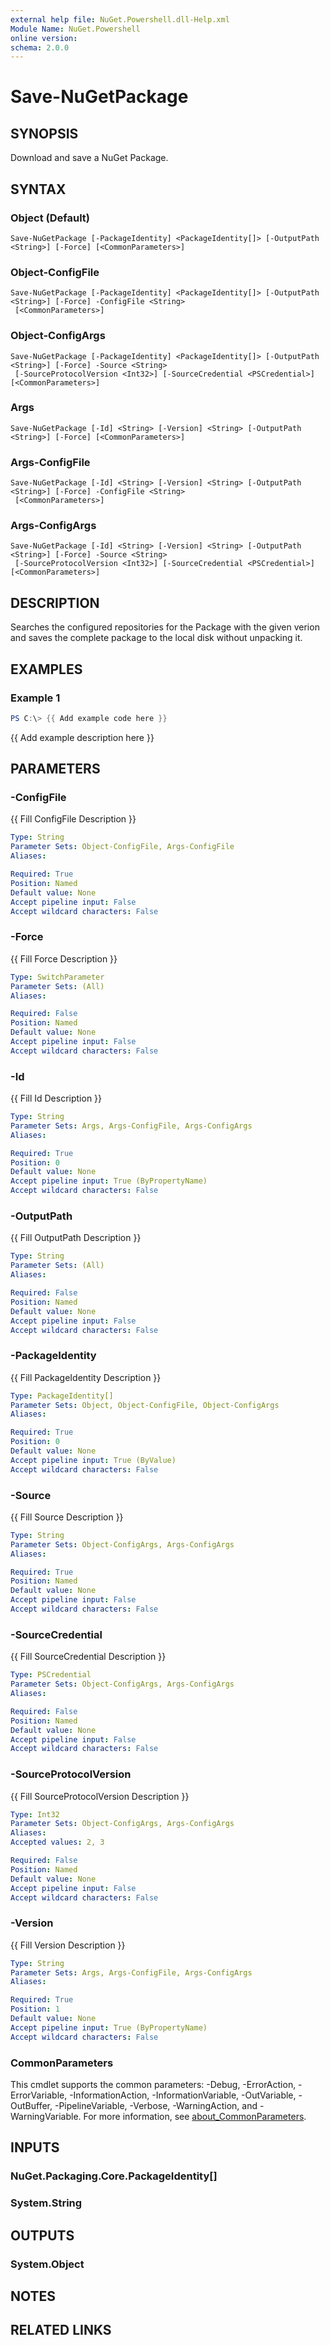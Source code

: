 ```yaml
---
external help file: NuGet.Powershell.dll-Help.xml
Module Name: NuGet.Powershell
online version:
schema: 2.0.0
---
```


# Save-NuGetPackage

## SYNOPSIS
Download and save a NuGet Package.

## SYNTAX

### Object (Default)
```
Save-NuGetPackage [-PackageIdentity] <PackageIdentity[]> [-OutputPath <String>] [-Force] [<CommonParameters>]
```

### Object-ConfigFile
```
Save-NuGetPackage [-PackageIdentity] <PackageIdentity[]> [-OutputPath <String>] [-Force] -ConfigFile <String>
 [<CommonParameters>]
```

### Object-ConfigArgs
```
Save-NuGetPackage [-PackageIdentity] <PackageIdentity[]> [-OutputPath <String>] [-Force] -Source <String>
 [-SourceProtocolVersion <Int32>] [-SourceCredential <PSCredential>] [<CommonParameters>]
```

### Args
```
Save-NuGetPackage [-Id] <String> [-Version] <String> [-OutputPath <String>] [-Force] [<CommonParameters>]
```

### Args-ConfigFile
```
Save-NuGetPackage [-Id] <String> [-Version] <String> [-OutputPath <String>] [-Force] -ConfigFile <String>
 [<CommonParameters>]
```

### Args-ConfigArgs
```
Save-NuGetPackage [-Id] <String> [-Version] <String> [-OutputPath <String>] [-Force] -Source <String>
 [-SourceProtocolVersion <Int32>] [-SourceCredential <PSCredential>] [<CommonParameters>]
```

## DESCRIPTION
Searches the configured repositories for the Package with the given verion and saves
the complete package to the local disk without unpacking it.

## EXAMPLES

### Example 1
```powershell
PS C:\> {{ Add example code here }}
```

{{ Add example description here }}

## PARAMETERS

### -ConfigFile
{{ Fill ConfigFile Description }}

```yaml
Type: String
Parameter Sets: Object-ConfigFile, Args-ConfigFile
Aliases:

Required: True
Position: Named
Default value: None
Accept pipeline input: False
Accept wildcard characters: False
```

### -Force
{{ Fill Force Description }}

```yaml
Type: SwitchParameter
Parameter Sets: (All)
Aliases:

Required: False
Position: Named
Default value: None
Accept pipeline input: False
Accept wildcard characters: False
```

### -Id
{{ Fill Id Description }}

```yaml
Type: String
Parameter Sets: Args, Args-ConfigFile, Args-ConfigArgs
Aliases:

Required: True
Position: 0
Default value: None
Accept pipeline input: True (ByPropertyName)
Accept wildcard characters: False
```

### -OutputPath
{{ Fill OutputPath Description }}

```yaml
Type: String
Parameter Sets: (All)
Aliases:

Required: False
Position: Named
Default value: None
Accept pipeline input: False
Accept wildcard characters: False
```

### -PackageIdentity
{{ Fill PackageIdentity Description }}

```yaml
Type: PackageIdentity[]
Parameter Sets: Object, Object-ConfigFile, Object-ConfigArgs
Aliases:

Required: True
Position: 0
Default value: None
Accept pipeline input: True (ByValue)
Accept wildcard characters: False
```

### -Source
{{ Fill Source Description }}

```yaml
Type: String
Parameter Sets: Object-ConfigArgs, Args-ConfigArgs
Aliases:

Required: True
Position: Named
Default value: None
Accept pipeline input: False
Accept wildcard characters: False
```

### -SourceCredential
{{ Fill SourceCredential Description }}

```yaml
Type: PSCredential
Parameter Sets: Object-ConfigArgs, Args-ConfigArgs
Aliases:

Required: False
Position: Named
Default value: None
Accept pipeline input: False
Accept wildcard characters: False
```

### -SourceProtocolVersion
{{ Fill SourceProtocolVersion Description }}

```yaml
Type: Int32
Parameter Sets: Object-ConfigArgs, Args-ConfigArgs
Aliases:
Accepted values: 2, 3

Required: False
Position: Named
Default value: None
Accept pipeline input: False
Accept wildcard characters: False
```

### -Version
{{ Fill Version Description }}

```yaml
Type: String
Parameter Sets: Args, Args-ConfigFile, Args-ConfigArgs
Aliases:

Required: True
Position: 1
Default value: None
Accept pipeline input: True (ByPropertyName)
Accept wildcard characters: False
```

### CommonParameters
This cmdlet supports the common parameters: -Debug, -ErrorAction, -ErrorVariable, -InformationAction, -InformationVariable, -OutVariable, -OutBuffer, -PipelineVariable, -Verbose, -WarningAction, and -WarningVariable. For more information, see [about_CommonParameters](http://go.microsoft.com/fwlink/?LinkID=113216).

## INPUTS

### NuGet.Packaging.Core.PackageIdentity[]

### System.String

## OUTPUTS

### System.Object
## NOTES

## RELATED LINKS
